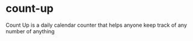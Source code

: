 # count-up
Count Up is a daily calendar counter that helps anyone keep track of any number of anything
